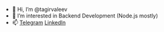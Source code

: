 - 👋 Hi, I’m @tagirvaleev
- 👀 I’m interested in Backend Development (Node.js mostly)
- 📫 [Telegram](http://t.me/valtage "My Telegram") [LinkedIn](https://www.linkedin.com/in/tagir-valeev-308569221/ "My LinkedIn")
